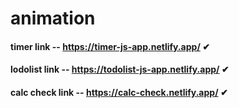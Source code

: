 # animation

#### timer link -- https://timer-js-app.netlify.app/ ✔

#### lodolist link -- https://todolist-js-app.netlify.app/ ✔

#### calc check link -- https://calc-check.netlify.app/ ✔
